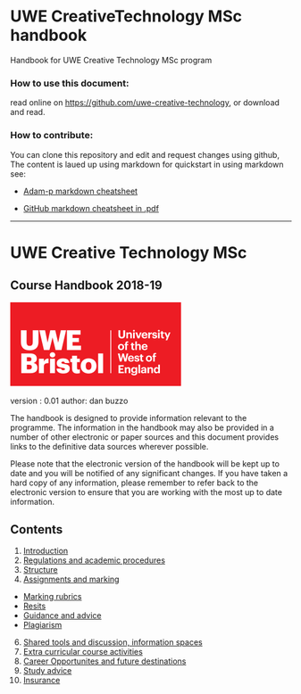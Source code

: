 # UWE CreativeTechnology MSc handbook
Handbook for UWE Creative Technology MSc program

 ### How to use this document:
 read online on https://github.com/uwe-creative-technology, or download and read.

 ### How to contribute:
 You can clone this repository and edit and request changes using github,
The content is laued up using markdown for quickstart in using markdown see:
 * [Adam-p markdown cheatsheet](https://github.com/adam-p/markdown-here/wiki/Markdown-Cheatsheet)

 * [GitHub markdown cheatsheet in .pdf](https://guides.github.com/pdfs/markdown-cheatsheet-online.pdf)


----

# UWE Creative Technology MSc 
## Course Handbook 2018-19

![alt text][UWElogo]

[UWElogo]: /images/UWE_Bristol_logo.svg "UWE Bristol Logo"
version : 0.01
author: dan buzzo

The handbook is designed to provide information relevant to the programme.  The information in the handbook may also be provided in a number of other electronic or paper sources and this document provides links to the definitive data sources wherever possible.

Please note that the electronic version of the handbook will be kept up to date and you will be notified of any significant changes.  If you have taken a hard copy of any information, please remember to refer back to the electronic version to ensure that you are working with the most up to date information.


## Contents
1. [Introduction](introduction.md)
3. [Regulations and academic procedures](regulations.md)
4. [Structure](structure.md)
5. [Assignments and marking](assignments.md)
 * [Marking rubrics](assignments.md#marking-rubrics)
 * [Resits](assignments.md#resits)
 * [Guidance and advice](assignments.md#guidance-and-advice)
 * [Plagiarism](assignments.md#plagiarism)
6. [Shared tools and discussion, information spaces](shared-resources.md)
6. [Extra curricular course activities](extra-curricular.md)
7. [Career Opportunites and future destinations](careers.md)
8. [Study advice](study-advice.md)
9. [Insurance](insurance.md)
